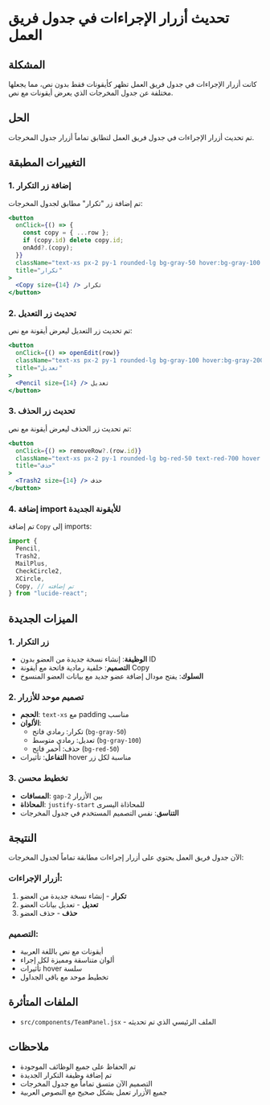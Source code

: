 # تحديث أزرار الإجراءات في جدول فريق العمل

## المشكلة
كانت أزرار الإجراءات في جدول فريق العمل تظهر كأيقونات فقط بدون نص، مما يجعلها مختلفة عن جدول المخرجات الذي يعرض أيقونات مع نص.

## الحل
تم تحديث أزرار الإجراءات في جدول فريق العمل لتطابق تماماً أزرار جدول المخرجات.

## التغييرات المطبقة

### 1. إضافة زر التكرار
تم إضافة زر "تكرار" مطابق لجدول المخرجات:
```jsx
<button
  onClick={() => {
    const copy = { ...row };
    if (copy.id) delete copy.id;
    onAdd?.(copy);
  }}
  className="text-xs px-2 py-1 rounded-lg bg-gray-50 hover:bg-gray-100 inline-flex items-center gap-1"
  title="تكرار"
>
  <Copy size={14} /> تكرار
</button>
```

### 2. تحديث زر التعديل
تم تحديث زر التعديل ليعرض أيقونة مع نص:
```jsx
<button
  onClick={() => openEdit(row)}
  className="text-xs px-2 py-1 rounded-lg bg-gray-100 hover:bg-gray-200 inline-flex items-center gap-1"
  title="تعديل"
>
  <Pencil size={14} /> تعديل
</button>
```

### 3. تحديث زر الحذف
تم تحديث زر الحذف ليعرض أيقونة مع نص:
```jsx
<button
  onClick={() => removeRow?.(row.id)}
  className="text-xs px-2 py-1 rounded-lg bg-red-50 text-red-700 hover:bg-red-100 inline-flex items-center gap-1"
  title="حذف"
>
  <Trash2 size={14} /> حذف
</button>
```

### 4. إضافة import للأيقونة الجديدة
تم إضافة `Copy` إلى imports:
```jsx
import {
  Pencil,
  Trash2,
  MailPlus,
  CheckCircle2,
  XCircle,
  Copy, // تم إضافته
} from "lucide-react";
```

## الميزات الجديدة

### 1. زر التكرار
- **الوظيفة**: إنشاء نسخة جديدة من العضو بدون ID
- **التصميم**: خلفية رمادية فاتحة مع أيقونة Copy
- **السلوك**: يفتح مودال إضافة عضو جديد مع بيانات العضو المنسوخ

### 2. تصميم موحد للأزرار
- **الحجم**: `text-xs` مع padding مناسب
- **الألوان**: 
  - تكرار: رمادي فاتح (`bg-gray-50`)
  - تعديل: رمادي متوسط (`bg-gray-100`)
  - حذف: أحمر فاتح (`bg-red-50`)
- **التفاعل**: تأثيرات hover مناسبة لكل زر

### 3. تخطيط محسن
- **المسافات**: `gap-2` بين الأزرار
- **المحاذاة**: `justify-start` للمحاذاة اليسرى
- **التناسق**: نفس التصميم المستخدم في جدول المخرجات

## النتيجة

الآن جدول فريق العمل يحتوي على أزرار إجراءات مطابقة تماماً لجدول المخرجات:

### أزرار الإجراءات:
1. **تكرار** - إنشاء نسخة جديدة من العضو
2. **تعديل** - تعديل بيانات العضو
3. **حذف** - حذف العضو

### التصميم:
- أيقونات مع نص باللغة العربية
- ألوان متناسقة ومميزة لكل إجراء
- تأثيرات hover سلسة
- تخطيط موحد مع باقي الجداول

## الملفات المتأثرة
- `src/components/TeamPanel.jsx` - الملف الرئيسي الذي تم تحديثه

## ملاحظات
- تم الحفاظ على جميع الوظائف الموجودة
- تم إضافة وظيفة التكرار الجديدة
- التصميم الآن متسق تماماً مع جدول المخرجات
- جميع الأزرار تعمل بشكل صحيح مع النصوص العربية
